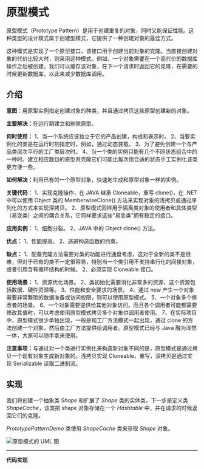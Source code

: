 			
<h1>原型模式</h1>

<p>原型模式（Prototype Pattern）是用于创建重复的对象，同时又能保证性能。这种类型的设计模式属于创建型模式，它提供了一种创建对象的最佳方式。</p>
<p>这种模式是实现了一个原型接口，该接口用于创建当前对象的克隆。当直接创建对象的代价比较大时，则采用这种模式。例如，一个对象需要在一个高代价的数据库操作之后被创建。我们可以缓存该对象，在下一个请求时返回它的克隆，在需要的时候更新数据库，以此来减少数据库调用。</p>

<h2 class="tutheader">介绍</h2>
<p><b>意图：</b>用原型实例指定创建对象的种类，并且通过拷贝这些原型创建新的对象。</p>
<p><b>主要解决：</b>在运行期建立和删除原型。</p>
<p><b>何时使用：</b>
1、当一个系统应该独立于它的产品创建，构成和表示时。
2、当要实例化的类是在运行时刻指定时，例如，通过动态装载。
3、为了避免创建一个与产品类层次平行的工厂类层次时。
4、当一个类的实例只能有几个不同状态组合中的一种时。建立相应数目的原型并克隆它们可能比每次用合适的状态手工实例化该类更方便一些。</p>
<p><b>如何解决：</b>利用已有的一个原型对象，快速地生成和原型对象一样的实例。</p>
<p><b>关键代码：</b>
1、实现克隆操作，在 JAVA 继承 Cloneable，重写 clone()，在 .NET 中可以使用 Object 类的 MemberwiseClone() 方法来实现对象的浅拷贝或通过序列化的方式来实现深拷贝。
2、原型模式同样用于隔离类对象的使用者和具体类型（易变类）之间的耦合关系，它同样要求这些"易变类"拥有稳定的接口。
</p>
<p><b>应用实例：</b>
1、细胞分裂。
2、JAVA 中的 Object clone() 方法。
</p>
<p><b>优点：</b>
1、性能提高。
2、逃避构造函数的约束。
</p>
<p><b>缺点：</b>
1、配备克隆方法需要对类的功能进行通盘考虑，这对于全新的类不是很难，但对于已有的类不一定很容易，特别当一个类引用不支持串行化的间接对象，或者引用含有循环结构的时候。
2、必须实现 Cloneable 接口。

</p>
<p><b>使用场景：</b>
1、资源优化场景。
2、类初始化需要消化非常多的资源，这个资源包括数据、硬件资源等。
3、性能和安全要求的场景。
4、通过 new 产生一个对象需要非常繁琐的数据准备或访问权限，则可以使用原型模式。
5、一个对象多个修改者的场景。
6、一个对象需要提供给其他对象访问，而且各个调用者可能都需要修改其值时，可以考虑使用原型模式拷贝多个对象供调用者使用。
7、在实际项目中，原型模式很少单独出现，一般是和工厂方法模式一起出现，通过 clone 的方法创建一个对象，然后由工厂方法提供给调用者。原型模式已经与 Java 融为浑然一体，大家可以随手拿来使用。
</p>
<p><b>注意事项：</b>与通过对一个类进行实例化来构造新对象不同的是，原型模式是通过拷贝一个现有对象生成新对象的。浅拷贝实现 Cloneable，重写，深拷贝是通过实现 Serializable 读取二进制流。</p>

<h2 class="tutheader">实现</h2>
<p>我们将创建一个抽象类 <i>Shape</i> 和扩展了 <i>Shape</i> 类的实体类。下一步是定义类 <i>ShapeCache</i>，该类把 shape 对象存储在一个 <i>Hashtable</i> 中，并在请求的时候返回它们的克隆。</p>
<p><i>PrototypePatternDemo</i> 类使用 <i>ShapeCache</i> 类来获取 <i>Shape</i> 对象。</p>
<img src="https://www.runoob.com/wp-content/uploads/2014/08/20201015-prototype-pattern.svg" alt="原型模式的 UML 图">

***
**代码实现**

